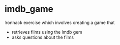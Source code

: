 # imdb_game
Ironhack exercise which involves creating  a game that 
- retrieves films using the Imdb gem 
- asks questions about the films
